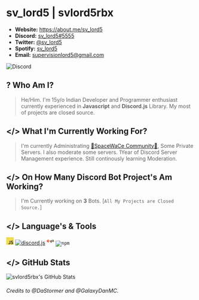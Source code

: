 # sv_lord5 | svlord5rbx

- **Website:** https://about.me/sv_lord5
- **Discord:** [sv_lord5#5555](https://discord.com/users/834888738919153684)
- **Twitter:** [@sv_lord5](https://twitter.com/sv_lord5)
- **Spotify:** [sv_lord5](https://open.spotify.com/user/kxyloe5tvw4oczmbbe1fi7vcb)
- **Email:** supervisionlord5@gmail.com

![Discord](https://discord.c99.nl/widget/theme-2/834888738919153684.png)

## ? Who Am I?
> He/Him. I'm 15y/o Indian Developer and Programmer enthusiast currently experienced in **Javascript** and **Discord.js** Library. My most of projects are closed source.

## </> What I'm Currently Working For?
> I'm currently Administrating [🌟SpaceWaCe Community🌟](https://discord.gg/Z9W6J8w), Some Private Servers. I also moderate some servers. 1Year of Discord Server Management experience. Still continously learning Moderation.

## </> On How Many Discord Bot Project's Am Working?
> I'm Currently working on **3** Bots. [`All My Projects are Closed Source.`]

## </> Language's & Tools
<code><img height="20" src="https://raw.githubusercontent.com/github/explore/80688e429a7d4ef2fca1e82350fe8e3517d3494d/topics/javascript/javascript.png"></code>
<a href="https://discord.js.org"><img src="https://cdn.discordapp.com/attachments/740865034887888996/740865173065170994/logo-square.png" width="20" alt="discord.js" /></a>
<code><img height="20" src="https://raw.githubusercontent.com/github/explore/80688e429a7d4ef2fca1e82350fe8e3517d3494d/topics/git/git.png"></code>
<code><img alt="npm" src="https://img.shields.io/badge/-NPM-CB3837?style=flat-square&logo=npm&logoColor=white" /></code>

  
## </> GitHub Stats
![svlord5rbx's GitHub Stats](https://github-readme-stats.vercel.app/api?username=svlord5rbx&show_icons=true&theme=dracula&count_private=true&hide=prs,contribs)
 
###### Credits  to @DaStormer and @GalaxyDanMC.
<!--
Made by [sv_lord5#5555](https://discord.com/users/834888738919153684) with help of [GalaxyDanMC#0001](https://discord.com/users/448857983309316096)


## Discord Profile
![Discord Profile](https://mydiscord.tolfix.com/?userId=834888738919153684)
-->
